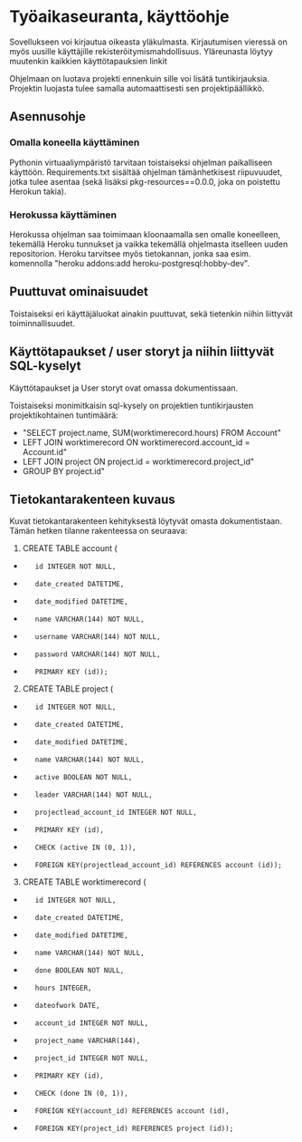 # Työaikaseuranta, käyttöohje

Sovellukseen voi kirjautua oikeasta yläkulmasta.
Kirjautumisen vieressä on myös uusille käyttäjille rekisteröitymismahdollisuus.
Yläreunasta löytyy muutenkin kaikkien käyttötapauksien linkit

Ohjelmaan on luotava projekti ennenkuin sille voi lisätä tuntikirjauksia. Projektin luojasta tulee samalla automaattisesti sen projektipäällikkö.

## Asennusohje

### Omalla koneella käyttäminen
Pythonin virtuaaliympäristö tarvitaan toistaiseksi ohjelman paikalliseen käyttöön. Requirements.txt sisältää ohjelman tämänhetkisest riipuvuudet, jotka tulee asentaa (sekä lisäksi pkg-resources==0.0.0, joka on poistettu Herokun takia).

### Herokussa käyttäminen
Herokussa ohjelman saa toimimaan kloonaamalla sen omalle koneelleen, tekemällä Heroku tunnukset ja vaikka tekemällä ohjelmasta itselleen uuden repositorion. Heroku tarvitsee myös tietokannan, jonka saa esim. komennolla "heroku addons:add heroku-postgresql:hobby-dev".

## Puuttuvat ominaisuudet
Toistaiseksi eri käyttäjäluokat ainakin puuttuvat, sekä tietenkin niihin liittyvät toiminnallisuudet.

## Käyttötapaukset / user storyt ja niihin liittyvät SQL-kyselyt
Käyttötapaukset ja User storyt ovat omassa dokumentissaan. 

Toistaiseksi monimitkaisin sql-kysely on projektien tuntikirjausten projektikohtainen tuntimäärä:
* "SELECT project.name, SUM(worktimerecord.hours) FROM Account" 
* LEFT JOIN worktimerecord ON worktimerecord.account_id = Account.id" 
* LEFT JOIN project ON project.id = worktimerecord.project_id" 
* GROUP BY project.id"

## Tietokantarakenteen kuvaus
Kuvat tietokantarakenteen kehityksestä löytyvät omasta dokumentistaan.
Tämän hetken tilanne rakenteessa on seuraava:

1. CREATE TABLE account (
*        id INTEGER NOT NULL,
*        date_created DATETIME,
*        date_modified DATETIME,
*        name VARCHAR(144) NOT NULL,
*        username VARCHAR(144) NOT NULL,
*        password VARCHAR(144) NOT NULL,
*        PRIMARY KEY (id));

2. CREATE TABLE project (
*        id INTEGER NOT NULL,
*        date_created DATETIME,
*        date_modified DATETIME,
*        name VARCHAR(144) NOT NULL,
*        active BOOLEAN NOT NULL,
*        leader VARCHAR(144) NOT NULL,
*        projectlead_account_id INTEGER NOT NULL,
*        PRIMARY KEY (id),
*        CHECK (active IN (0, 1)),
*        FOREIGN KEY(projectlead_account_id) REFERENCES account (id));

3. CREATE TABLE worktimerecord (
*        id INTEGER NOT NULL,
*        date_created DATETIME,
*        date_modified DATETIME,
*        name VARCHAR(144) NOT NULL,
*        done BOOLEAN NOT NULL,
*        hours INTEGER,
*        dateofwork DATE,
*        account_id INTEGER NOT NULL,
*        project_name VARCHAR(144),
*        project_id INTEGER NOT NULL,
*        PRIMARY KEY (id),
*        CHECK (done IN (0, 1)),
*        FOREIGN KEY(account_id) REFERENCES account (id),
*        FOREIGN KEY(project_id) REFERENCES project (id));
